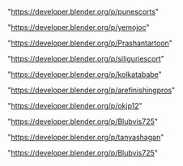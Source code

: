 "https://developer.blender.org/p/punescorts"

"https://developer.blender.org/p/yemojoc"

"https://developer.blender.org/p/Prashantartoon"

"https://developer.blender.org/p/siliguriescort"

"https://developer.blender.org/p/kolkatababe"

"https://developer.blender.org/p/arefinishingpros"

"https://developer.blender.org/p/okjp12"

"https://developer.blender.org/p/Blubvis725"

 
"https://developer.blender.org/p/tanyashagan"


"https://developer.blender.org/p/Blubvis725"


 
